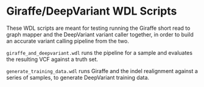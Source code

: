 # Giraffe/DeepVariant WDL Scripts

These WDL scripts are meant for testing running the Giraffe short read to graph
mapper and the DeepVariant variant caller together, in order to build an
accurate variant calling pipeline from the two.

`giraffe_and_deepvariant.wdl` runs the pipeline for a sample and evaluates the
resulting VCF against a truth set.

`generate_training_data.wdl` runs Giraffe and the indel realignment against a
series of samples, to generate DeepVariant training data.


